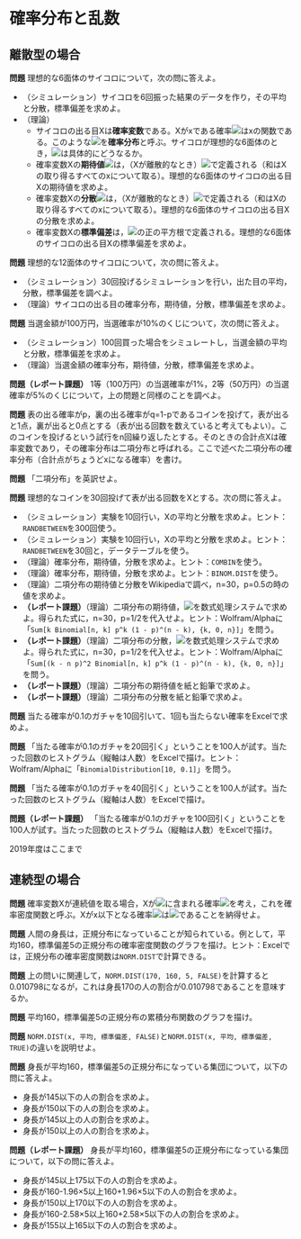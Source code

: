 # 確率分布と乱数

## 離散型の場合

**問題** 理想的な6面体のサイコロについて，次の問に答えよ。

* （シミュレーション）サイコロを6回振った結果のデータを作り，その平均と分散，標準偏差を求めよ。
* （理論）
    * サイコロの出る目Xは**確率変数**である。Xがxである確率<img src="https://latex.codecogs.com/gif.latex?\inline&space;P(X=x)=f(x)" />はxの関数である。このような<img src="https://latex.codecogs.com/gif.latex?\inline&space;f(x)" />を**確率分布**と呼ぶ。サイコロが理想的な6面体のとき，<img src="https://latex.codecogs.com/gif.latex?\inline&space;f(x)" />は具体的にどうなるか。
    * 確率変数Xの**期待値**<img src="https://latex.codecogs.com/gif.latex?\inline&space;E(X)" />は，（Xが離散的なとき）<img src="https://latex.codecogs.com/gif.latex?\inline&space;\sum&space;x&space;f(x)" />で定義される（和はXの取り得るすべてのxについて取る）。理想的な6面体のサイコロの出る目Xの期待値を求めよ。
    * 確率変数Xの**分散**<img src="https://latex.codecogs.com/gif.latex?\inline&space;V(X)" />は，（Xが離散的なとき）<img src="https://latex.codecogs.com/gif.latex?\inline&space;\sum&space;(x-E(X))^2&space;f(x)" />で定義される（和はXの取り得るすべてのxについて取る）。理想的な6面体のサイコロの出る目Xの分散を求めよ。
    * 確率変数Xの**標準偏差**は，<img src="https://latex.codecogs.com/gif.latex?\inline&space;V(X)" />の正の平方根で定義される。理想的な6面体のサイコロの出る目Xの標準偏差を求めよ。

**問題** 理想的な12面体のサイコロについて，次の問に答えよ。

* （シミュレーション）30回投げるシミュレーションを行い，出た目の平均，分散，標準偏差を調べよ。
* （理論）サイコロの出る目の確率分布，期待値，分散，標準偏差を求めよ。

**問題** 当選金額が100万円，当選確率が10%のくじについて，次の問に答えよ。

* （シミュレーション）100回買った場合をシミュレートし，当選金額の平均と分散，標準偏差を求めよ。
* （理論）当選金額の確率分布，期待値，分散，標準偏差を求めよ。

**問題（レポート課題）** 1等（100万円）の当選確率が1%，2等（50万円）の当選確率が5%のくじについて，上の問題と同様のことを調べよ。

**問題** 表の出る確率がp，裏の出る確率がq=1-pであるコインを投げて，表が出ると1点，裏が出ると0点とする（表が出る回数を数えていると考えてもよい）。このコインを投げるという試行をn回繰り返したとする。そのときの合計点Xは確率変数であり，その確率分布は二項分布と呼ばれる。ここで述べた二項分布の確率分布（合計点がちょうどxになる確率）を書け。

**問題** 「二項分布」を英訳せよ。

**問題** 理想的なコインを30回投げて表が出る回数をXとする。次の問に答えよ。

* （シミュレーション）実験を10回行い，Xの平均と分散を求めよ。ヒント：`RANDBETWEEN`を300回使う。
* （シミュレーション）実験を10回行い，Xの平均と分散を求めよ。ヒント：`RANDBETWEEN`を30回と，データテーブルを使う。
* （理論）確率分布，期待値，分散を求めよ。ヒント：`COMBIN`を使う。
* （理論）確率分布，期待値，分散を求めよ。ヒント：`BINOM.DIST`を使う。
* （理論）二項分布の期待値と分散をWikipediaで調べ，n=30，p=0.5の時の値を求めよ。
* **（レポート課題）**（理論）二項分布の期待値，<img src="https://latex.codecogs.com/gif.latex?%5Csum_%7Bk%3D0%7D%5Enk%5Cbinom%7Bn%7D%7Bk%7Dp%5Ek%281-p%29%5E%7Bn-k%7D" />を数式処理システムで求めよ。得られた式に，n=30，p=1/2を代入せよ。ヒント：Wolfram/Alphaに「`Sum[k Binomial[n, k] p^k (1 - p)^(n - k), {k, 0, n}]`」を問う。
* **（レポート課題）**（理論）二項分布の分散，<img src="https://latex.codecogs.com/gif.latex?%5Csum_%7Bk%3D0%7D%5En%20%28k-np%29%5E2%5Cbinom%7Bn%7D%7Bk%7Dp%5Ek%281-p%29%5E%7Bn-k%7D" />を数式処理システムで求めよ。得られた式に，n=30，p=1/2を代入せよ。ヒント：Wolfram/Alphaに「`Sum[(k - n p)^2 Binomial[n, k] p^k (1 - p)^(n - k), {k, 0, n}]`」を問う。
* **（レポート課題）**（理論）二項分布の期待値を紙と鉛筆で求めよ。
* **（レポート課題）**（理論）二項分布の分散を紙と鉛筆で求めよ。

**問題** 当たる確率が0.1のガチャを10回引いて、1回も当たらない確率をExcelで求めよ。

**問題** 「当たる確率が0.1のガチャを20回引く」ということを100人が試す。当たった回数のヒストグラム（縦軸は人数）をExcelで描け。ヒント：Wolfram/Alphaに「`BinomialDistribution[10, 0.1]`」を問う。

**問題** 「当たる確率が0.1のガチャを40回引く」ということを100人が試す。当たった回数のヒストグラム（縦軸は人数）をExcelで描け。

**問題（レポート課題）** 「当たる確率が0.1のガチャを100回引く」ということを100人が試す。当たった回数のヒストグラム（縦軸は人数）をExcelで描け。

2019年度はここまで

## 連続型の場合

**問題** 確率変数Xが連続値を取る場合，Xが<img src="https://latex.codecogs.com/gif.latex?\inline&space;[x,&space;x&plus;\Delta&space;x]" />に含まれる確率<img src="https://latex.codecogs.com/gif.latex?\inline&space;P(x\le&space;X&space;\le&space;x&plus;\Delta&space;x)=f(x)" />を考え，これを確率密度関数と呼ぶ。Xがx以下となる確率<img src="https://latex.codecogs.com/gif.latex?\inline&space;F(x)" />は<img src="https://latex.codecogs.com/gif.latex?\inline&space;\int_{-\infty}^x&space;f(k)\,dk" />であることを納得せよ。

**問題** 人間の身長は，正規分布になっていることが知られている。例として，平均160，標準偏差5の正規分布の確率密度関数のグラフを描け。ヒント：Excelでは，正規分布の確率密度関数は`NORM.DIST`で計算できる。

**問題** 上の問いに関連して，`NORM.DIST(170, 160, 5, FALSE)`を計算すると0.010798になるが，これは身長170の人の割合が0.010798であることを意味するか。

**問題** 平均160，標準偏差5の正規分布の累積分布関数のグラフを描け。

**問題** `NORM.DIST(x, 平均, 標準偏差, FALSE)`と`NORM.DIST(x, 平均, 標準偏差, TRUE)`の違いを説明せよ。

**問題** 身長が平均160，標準偏差5の正規分布になっている集団について，以下の問に答えよ。

* 身長が145以下の人の割合を求めよ。
* 身長が150以下の人の割合を求めよ。
* 身長が145以上の人の割合を求めよ。
* 身長が150以上の人の割合を求めよ。

**問題（レポート課題）** 身長が平均160，標準偏差5の正規分布になっている集団について，以下の問に答えよ。

* 身長が145以上175以下の人の割合を求めよ。
* 身長が160-1.96×5以上160+1.96×5以下の人の割合を求めよ。
* 身長が150以上170以下の人の割合を求めよ。
* 身長が160-2.58×5以上160+2.58×5以下の人の割合を求めよ。
* 身長が155以上165以下の人の割合を求めよ。
